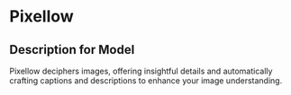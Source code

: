 # Pixellow

## Description for Model

Pixellow deciphers images, offering insightful details and automatically crafting captions and descriptions to enhance your image understanding.


